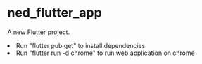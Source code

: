 # ned_flutter_app

A new Flutter project.

<li>Run "flutter pub get" to install dependencies
<li>Run "flutter run -d chrome" to run web application on chrome
